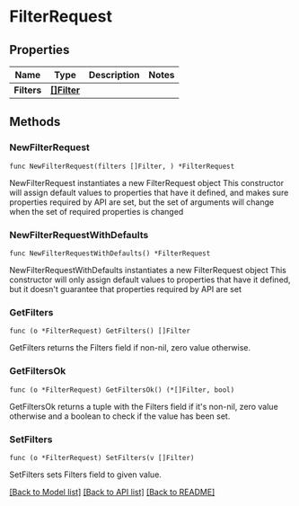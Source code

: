 # FilterRequest

## Properties

Name | Type | Description | Notes
------------ | ------------- | ------------- | -------------
**Filters** | [**[]Filter**](Filter.md) |  | 

## Methods

### NewFilterRequest

`func NewFilterRequest(filters []Filter, ) *FilterRequest`

NewFilterRequest instantiates a new FilterRequest object
This constructor will assign default values to properties that have it defined,
and makes sure properties required by API are set, but the set of arguments
will change when the set of required properties is changed

### NewFilterRequestWithDefaults

`func NewFilterRequestWithDefaults() *FilterRequest`

NewFilterRequestWithDefaults instantiates a new FilterRequest object
This constructor will only assign default values to properties that have it defined,
but it doesn't guarantee that properties required by API are set

### GetFilters

`func (o *FilterRequest) GetFilters() []Filter`

GetFilters returns the Filters field if non-nil, zero value otherwise.

### GetFiltersOk

`func (o *FilterRequest) GetFiltersOk() (*[]Filter, bool)`

GetFiltersOk returns a tuple with the Filters field if it's non-nil, zero value otherwise
and a boolean to check if the value has been set.

### SetFilters

`func (o *FilterRequest) SetFilters(v []Filter)`

SetFilters sets Filters field to given value.



[[Back to Model list]](../README.md#documentation-for-models) [[Back to API list]](../README.md#documentation-for-api-endpoints) [[Back to README]](../README.md)



